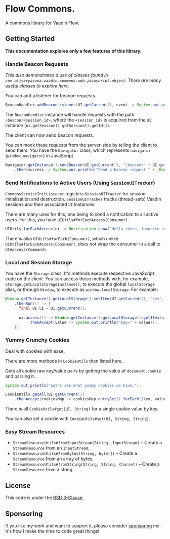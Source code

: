 # Flow Commons.
 
A commons library for Vaadin Flow.

## Getting Started

**This documentation explores only a few features of this library.**

### Handle Beacon Requests

_This also demonstrates a use of classes found in `com.oliveryasuna.vaadin.commons.web.javascript.object`.
There are many useful classes to explore here._

You can add a listener for beacon requests.

```java
BeaconHandler.addBeaconListener(UI.getCurrent(), event -> System.out.println("Beacon for UI " + event.getSource().getUIId() + " with data \"" + event.getData() + "\"."));
```

The `BeaconHandler` instance will handle requests with the path `/beacon/<session_id>`,
where the `<session_id>` is acquired from the `UI` instance (`ui.getSession().getSession().getId()`).

The client can now send beacon requests. 

You can mock these requests from the server-side by telling the client to send them.
You have the `Navigator` class, which represents `navigator` (`window.navigator`) in JavaScript.

```java
Navigator.getInstance().sendBeacon(UI.getCurrent(), "/beacon/" + UI.getCurrent().getSession().getSession().getId(), "Hello, World!")
    .then(success -> System.out.println("Send a beacon request " + (Boolean.TRUE.equals(success) ? "successfully" : "unsuccessfully") + "."));
```

### Send Notifications to Active Users (Using `SessionUITracker`)

`CommonsServiceInitListener` registers `SessionUITracker` for session initialization and destruction.
`SessionUITracker` tracks (thread-safe) Vaadin sessions and their associated `UI` instances.

There are many uses for this, one being to send a notification to all active users.
For this, you have `UIUtils#forEachAccess(Consumer)`.

```java
UIUtils.forEachAccess(ui -> Notification.show("Hello there, favorite user!"))
``` 

There is also `UIUtils#forEach(Consumer)`, which unlike `UIUtils#forEachAccess(Consumer)`,
does not wrap the consumer in a call to `UI#access(Command)`.

### Local and Session Storage

You have the `Storage` class.
It's methods execute respective JavaScript code on the client.
You can access these methods with, for example, `Storage.getLocalStorageInstance()`, to execute the global `localStorage` alias,
or through `Window`, to execute as `window.localStorage`. For example:

```java
Window.getInstance().getLocalStorage().setItem(UI.getCurrent(), "key", "value")
    .thenRun(() -> {
      final UI ui = UI.getCurrent();
      
      ui.access(() -> Window.getInstance().getLocalStorage().getItem(ui, "key")
          .thenAccept(value -> System.out.println("key=" + value)));
    });
```

### Yummy Crunchy Cookies

Deal with cookies with ease.

There are more methods in `CookieUtils` then listed here.

Gets all cookie raw key/value pairs by getting the value of `document.cookie` and parsing it.

```java
System.out.println("Let's see what yummy cookies we have.");

CookieUtils.getAll(UI.getCurrent())
    .thenAccept(cookiesMap -> cookiesMap.entrySet().forEach((key, value) -> System.out.println(key + "=" + value)));
```

There is all `CookieUtils#get(UI, String)` for a single cookie value by key.

You can also set a cookie with `CookieUtils#set(UI, String, String)`.

### Easy Stream Resources

* `StreamResourceUtils#fromInputStream(String, InputStream)` – Create a `StreamResource` from an `InputStream`.
* `StreamResourceUtils#fromBytes(String, byte[])` – Create a `StreamResource` from an array of bytes. 
* `StreamResourceUtils#fromString(String, String, Charset)` – Create a `StreamResource` from a string.

## License

This code is under the [BSD 3-Clause](LICENSE.txt).

## Sponsoring

If you like my work and want to support it, please consider [sponsoring](https://github.com/sponsors/oliveryasuna) me. It's how I make the time to code great things!
